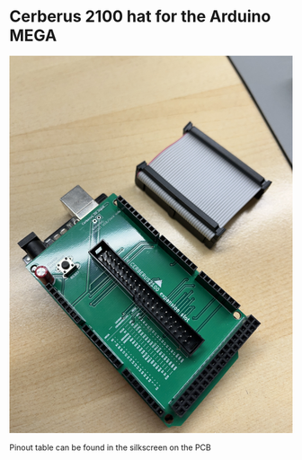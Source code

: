 # Cerberus 2100 hat for the Arduino MEGA

![picture](media/picture.jpg)

Pinout table can be found in the silkscreen on the PCB